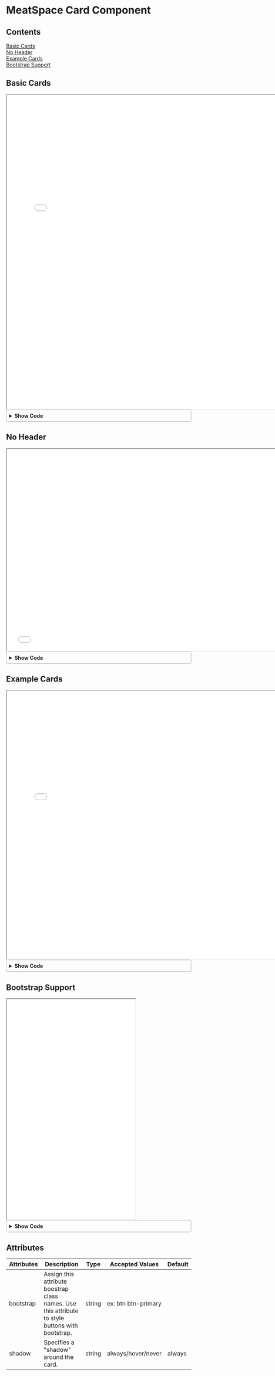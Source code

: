 # MeatSpace Card Component

## Contents
[Basic Cards](#basic-cards)<br>
[No Header](#no-header)<br>
[Example Cards](#example-cards)<br>
[Bootstrap Support](#bootstrap-support)<br>

<style>
details {
    border: 1px solid #aaa;
    border-radius: 4px;
    padding: .5em .5em 0;
}

summary {
    font-weight: bold;
    margin: -.5em -.5em 0;
    padding: .5em;
}

details[open] {
    padding: .5em;
}

details[open] summary {
    border-bottom: 1px solid #aaa;
    margin-bottom: .5em;
}
</style>

## Basic Cards
<iframe width="750px" height="855px" src="/docs/documentation/meat-card-examples/example1.html"></iframe>

<details><summary>Show Code</summary><br>

```
<meat-card>
    <div slot="header">
        <span>Default</span>
    </div>
    <div slot="body" class="card-body">
        <div>Item 1</div>
        <div>Item 2</div>
    </div>
</meat-card>
<meat-card shadow="hover">
    <div slot="header">
        <span>shadow="hover"</span>
    </div>
    <div slot="body" class="card-body">
        <div>Item 1</div>
        <div>Item 2</div>
    </div>
</meat-card>
<meat-card shadow="never">
    <div slot="header">
        <span>shadow="never"</span>
    </div>
    <div slot="body" class="card-body">
        <div>Item 1</div>
        <div>Item 2</div>
    </div>
</meat-card>
```
</details>

## No Header
<iframe width="750px" height="550px" src="/docs/documentation/meat-card-examples/example2.html"></iframe>

<details><summary>Show Code</summary><br>

```
<meat-card>
    <div slot="body" class="card-body">
        <div>Item 1</div>
        <div>Item 2</div>
    </div>
</meat-card>
<meat-card shadow="hover">
    <div slot="body" class="card-body">
        <div>Item 1</div>
        <div>Item 2</div>
    </div>
</meat-card>
<meat-card shadow="never">
    <div slot="body" class="card-body">
        <div>Item 1</div>
        <div>Item 2</div>
    </div>
</meat-card>
```
</details>

## Example Cards
<iframe width="750px" height="731px" src="/docs/documentation/meat-card-examples/example3.html"></iframe>

<details><summary>Show Code</summary><br>

```
<meat-card>
    <div slot="header" style="background-color: #ffa319">
        <div style="color: #444444;">How to use meat-card</div>
    </div>
    <div slot="body" class="card-body">
        <div>
            <strong>Header:</strong> Create any markup and give it the attribute slot="header", this will be the container for your header. 
            <br>
            <strong>Ex:</strong> &ltdiv slot="header" &gt&lt/div&gt
        </div>
        <br>
        <div>
            <strong>Body:</strong> Create any markup and give it the attribute slot="body", this will be the container for your body. 
            <br>
            <strong>Ex:</strong> &ltdiv slot="body" &gt&lt/div&gt
        </div>
    </div>
</meat-card>
<meat-card>
    <div slot="header" style="background-color: #2db2ff">
        <div style="color: white;">I am an example card!</div>
        <meat-button color="white">Does Nothing!</meat-button>
    </div>
    <div slot="body" class="card-body">
        <div>
                "Lorem ipsum dolor sit amet, consectetur adipiscing elit, sed do eiusmod tempor incididunt ut labore et dolore magna aliqua. Ut enim ad minim veniam, quis nostrud exercitation ullamco laboris nisi ut aliquip ex ea commodo consequat..."
        </div>
        <br>
        <div>
            <meat-link color="blue" href="https://element.eleme.io/#/en-US/component/card">Click here to go to Element's Card Docs</meat-link>
        </div>
    </div>
</meat-card>
```
</details>

## Bootstrap Support
<iframe width="350px" height="600px" src="/docs/documentation/meat-card-examples/example4.html"></iframe>

<details><summary>Show Code</summary><br>

```
<meat-card class="card" style="display: inline-flex; width: 18rem;" bootstrap>
    <img slot="header" class="card-img-top" src="/website/img/Thomas_Powell_ZingChart.png" alt="Card image cap">
    <div slot="body" class="card-body">
        <h5 class="card-title">meat-card with Bootstrap</h5>
        <p class="card-text">Some quick example text to build on the card title and make up the bulk of the card's content.</p>
        <a href="#" class="btn btn-primary">Go somewhere</a>
    </div>
</meat-card>
<meat-card class="card" shadow="hover" style="display: inline-flex; width: 18rem;" bootstrap>
    <img slot="header" class="card-img-top" src="/website/img/Thomas_Powell_ZingChart.png" alt="Card image cap">
    <div slot="body" class="card-body">
        <h5 class="card-title">meat-card with Bootstrap and shadow="hover"</h5>
        <p class="card-text">Some quick example text to build on the card title and make up the bulk of the card's content.</p>
        <a href="#" class="btn btn-primary">Go somewhere</a>
    </div>
</meat-card>
```
</details>

## Attributes
| Attributes | Description                                                   | Type    | Accepted Values | Default |
|------------|---------------------------------------------------------------|---------|-----------------|---------|
| bootstrap  | Assign this attribute boostrap class names. Use this attribute to style buttons with bootstrap.| string | ex: btn btn-primary | |
| shadow  | Specifies a "shadow" around the card.                            | string | always/hover/never | always | 
